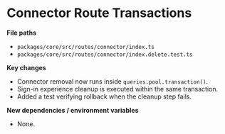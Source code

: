 # Connector Route Transactions

**File paths**
- `packages/core/src/routes/connector/index.ts`
- `packages/core/src/routes/connector/index.delete.test.ts`

**Key changes**
- Connector removal now runs inside `queries.pool.transaction()`.
- Sign-in experience cleanup is executed within the same transaction.
- Added a test verifying rollback when the cleanup step fails.

**New dependencies / environment variables**
- None.
